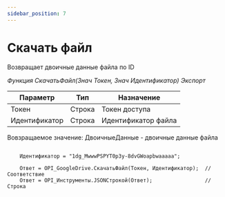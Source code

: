 ```yaml
---
sidebar_position: 7
---
```


# Скачать файл
Возвращает двоичные данные файла по ID

*Функция СкачатьФайл(Знач Токен, Знач Идентификатор) Экспорт*

  | Параметр | Тип | Назначение |
  |-|-|-|
  | Токен | Строка | Токен доступа |
  | Идентификатор | Строка | Идентификатор файла |
  
  Вовзращаемое значение: ДвоичныеДанные - двоичные данные файла

```bsl title="Пример кода"
			
    Идентификатор = "1dg_MwwwPSPYT0p3y-8dvGWoapbwaaaaa"; 

    Ответ = OPI_GoogleDrive.СкачатьФайл(Токен, Идентификатор);  //Соответствие
    Ответ = OPI_Инструменты.JSONСтрокой(Ответ);                 //Строка

```
